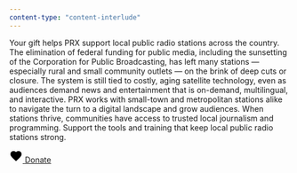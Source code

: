 ```yaml
---
content-type: "content-interlude"
---
```


Your gift helps PRX support local public radio stations across the country. The elimination of federal funding for public media, including the sunsetting of the Corporation for Public Broadcasting, has left many stations — especially rural and small community outlets — on the brink of deep cuts or closure. The system is still tied to costly, aging satellite technology, even as audiences demand news and entertainment that is on-demand, multilingual, and interactive. PRX works with small-town and metropolitan stations alike to navigate the turn to a digital landscape and grow audiences. When stations thrive, communities have access to trusted local journalism and programming. Support the tools and training that keep local public radio stations strong.

<a href="https://give.prx.org/give/323700/#!/donation/checkout?c_src=cta-station-support?c_src=Referral&amp;c_src2=AR-2025" class="btn cyan"><svg xmlns="http://www.w3.org/2000/svg" height="24px" viewBox="0 -960 960 960" width="24px"><path d="m480-120-58-52q-101-91-167-157T150-447.5Q111-500 95.5-544T80-634q0-94 63-157t157-63q52 0 99 22t81 62q34-40 81-62t99-22q94 0 157 63t63 157q0 46-15.5 90T810-447.5Q771-395 705-329T538-172l-58 52Z"></path></svg>
<span class="label">Donate</span></a>
